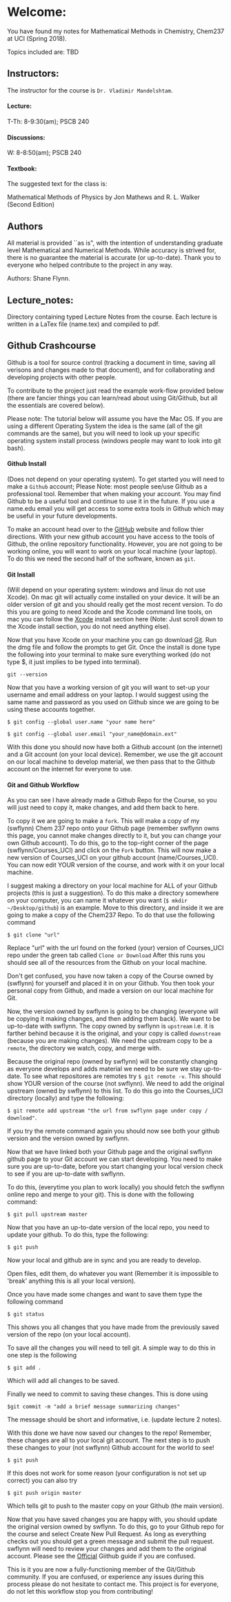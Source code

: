 # Welcome:
You have found my notes for Mathematical Methods in Chemistry, Chem237 at UCI (Spring 2018).

Topics included are: TBD

## Instructors:
The instructor for the course is `Dr. Vladimir Mandelshtam`.

#### Lecture:
T-Th: 8-9:30(am); PSCB 240

#### Discussions:
W: 8-8:50(am); PSCB 240

#### Textbook:
The suggested text for the class is:

Mathematical Methods of Physics by Jon Mathews and R. L. Walker (Second Edition)

## Authors
All material is provided ``as is", with the intention of understanding graduate level Mathematical and Numerical Methods.
While accuracy is strived for, there is no guarantee the material is accurate (or up-to-date). 
Thank you to everyone who helped contribute to the project in any way.

Authors: Shane Flynn.

## Lecture_notes:
Directory containing typed Lecture Notes from the course.
Each lecture is written in a LaTex file (name.tex) and compiled to pdf.

## Github Crashcourse
Github is a tool for source control (tracking a document in time, saving all verisons and changes made to that document), and for collaborating and developing projects with other people.

To contribute to the project just read the example work-flow provided below (there are fancier things you can learn/read about using Git/Github, but all the essentials are covered below).

Please note: The tutorial below will assume you have the Mac OS.
If you are using a different Operating System the idea is the same (all of the git commands are the same), but you will need to look up your specific operating system install process (windows people may want to look into git bash).

#### Github Install
(Does not depend on your operating system).
To get started you will need to make a `Github` account; Please Note: most people see/use Github as a professional tool.
Remember that when making your account. 
You may find Github to be a useful tool and continue to use it in the future.
If you use a name.edu email you will get access to some extra tools in Github which  may be useful in your future developments.

To make an account head over to the [GitHub](http://github.com) website and follow thier directions.
With your new github account you have access to the tools of Github, the online repository functionality.
However, you are not going to be working online, you will want to work on your local machine (your laptop).
To do this we need the second half of the software, known as `git`.

#### Git Install
(Will depend on your operating system: windows and linux do not use Xcode).
On mac git will actually come installed on your device.
It will be an older version of git and you should really get the most recent version.
To do this you are going to need Xcode and the Xcode command line tools, on mac you can follow the [Xcode](https://github.com/swflynn/fortran_tutorials/tree/master/fortran_crashcourse/00) install section here (Note: Just scroll down to the Xcode install section, you do not need anything else).

Now that you have Xcode on your machine you can go download [Git](https://git-scm.com/downloads).
Run the dmg file and follow the prompts to get Git.
Once the install is done type the following into your terminal to make sure everything worked (do not type $, it just implies to be typed into terminal).

`git --version`

Now that you have a working version of git you will want to set-up your username and email address on your laptop.
I would suggest using the same name and password as you used on Github since we are going to be using these accounts together.

`$ git config --global user.name "your name here"`

`$ git config --global user.email "your_name@domain.ext"`

With this done you should now have both a Github account (on the internet) and a Git account (on your local device).
Remember, we use the git account on our local machine to develop material, we then pass that to the Github account on the internet for everyone to use.

#### Git and Github Workflow
As you can see I have already made a Github Repo for the Course, so you will just need to copy it, make changes, and add them back to here.

To copy it we are going to make a `fork`.
This will make a copy of my (swflynn) Chem 237 repo onto your Github page (remember swflynn owns this page, you cannot make changes directly to it, but you can change your own Github account).
To do this, go to the top-right corner of the page (swflynn/Courses_UCI) and click on the `Fork` button.
This will now make a new  version of Courses_UCI on your github account (name/Courses_UCI).
You can now edit YOUR version of the course,  and work with it on your local machine.

I suggest making a directory on your local machine for ALL of your Github projects (this is just a suggestion).
To do this make a directory somewhere on your computer, you can name it whatever you want (`$ mkdir ~/Desktop/github`) is an example.
Move to this directory, and inside it we are going to make a copy of the Chem237 Repo. 
To do that use the following command

`$ git clone "url"`

Replace "url" with the url found on the forked (your) version of Courses_UCI repo under the green tab called `Clone or Download`
After this runs you should see all of the resources from the Github on your local machine.

Don't get confused, you have now taken a copy of the Course owned by (swflynn) for yourself and placed it in on your Github.
You then took your personal copy from Github, and made a version on our local machine for Git.

Now, the version owned by swflynn is going to be changing (everyone will be copying it making changes, and then adding them back).
We want to be up-to-date with swflynn.
The copy owned by swflynn is `upstream` i.e. it is farther behind because it is the original, and your copy is called `downstream` (because you are making changes).
We need the upstream copy to be a `remote`, the directory we  watch, copy, and merge  with.

Because the original repo (owned by swflynn) will be constantly changing as everyone develops and adds material we need to be sure we stay up-to-date.
To see what repositores are remotes try `$ git remote -v`.
This should show YOUR version of the course (not swflynn).
We need to add the original upstream (owned by swflynn) to this list.
To do this go into the Courses_UCI directory (locally) and type the following:

`$ git remote add upstream "the url from swflynn page under copy / download"`.

If you try the remote command again you should now see both your github version and the version owned by swflynn.

Now that we have linked both your Github page and the original swflynn github page to your Git account we can start developing.
You need to make sure you are up-to-date, before you start changing your local version check to see if you are up-to-date with swflynn.

To do this, (everytime you plan to work locally) you should fetch the swflynn online repo and merge to your git).
This is done with the following command:

`$ git pull upstream master`

Now that you have an up-to-date version of the local repo, you need to update your github. To do this, type the following:

`$ git push`

Now your local and github are in sync and you are ready to develop.

Open files, edit them, do whatever you want (Remember it is impossible to 'break' anything this is all your local version).

Once you have made some changes  and want to save them type the following command

`$ git status`

This shows you all changes that you have made from the previously saved version of the repo (on your local account).

To save all the changes you will need to tell git.
A simple way to do this in one step is the following

`$ git add .`

Which will add all changes to be saved.

Finally we need to commit to saving these changes.
This is done using

`$git commit -m "add a brief message summarizing changes"`

The message should be short and informative, i.e. (update lecture 2 notes).

With this done we have now saved our changes to the repo!
Remember, these changes are all to your local git account.
The next step is to push these changes to your (not swflynn) Github account for the world to see!

`$ git push`

If this does not work for some reason (your configuration is not  set up correct) you can also try

`$ git push origin master`

Which tells git to push to the master copy on your Github (the main version).

Now that you have saved changes you are happy with, you should update the original version owned by swflynn.
To do this, go to your Github repo for the course and select Create New Pull Request.
As long as everything checks out you should get a green message and submit the pull request.
swflynn will need to review your changes and add them to the original account.
Please see the [Official](https://help.github.com/articles/creating-a-pull-request-from-a-fork/) Giithub guide if you are confused.

This is it you are now a fully-functioning member of the Git/Github community.
If you are confused, or experience any issues during this process please do not hesitate to contact me.
This project is for everyone, do not let this workflow stop you from contributing!
